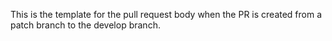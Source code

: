 This is the template for the pull request body when the PR is created from a patch branch to the develop branch.